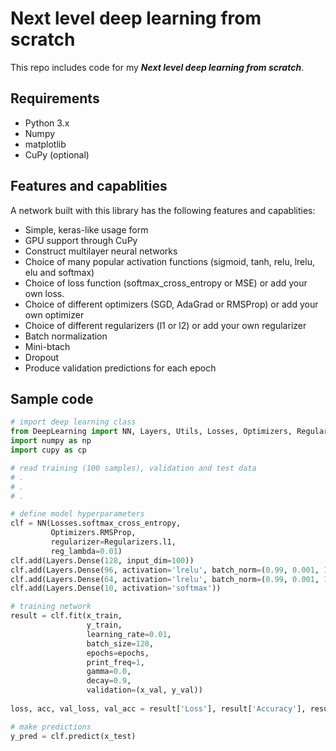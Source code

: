 # Next level deep learning from scratch
This repo includes code for my <b><i>Next level deep learning from scratch</b></i>.
## Requirements
- Python 3.x
- Numpy
- matplotlib
- CuPy (optional)
## Features and capablities
A network built with this library has the following features and capablities:
- Simple, keras-like usage form
- GPU support through CuPy
- Construct multilayer neural networks
- Choice of many popular activation functions (sigmoid, tanh, relu, lrelu, elu and softmax)
- Choice of loss function (softmax_cross_entropy or MSE) or add your own loss.
- Choice of different optimizers (SGD, AdaGrad or RMSProp) or add your own optimizer
- Choice of different regularizers (l1 or l2) or add your own regularizer
- Batch normalization
- Mini-btach
- Dropout
- Produce validation predictions for each epoch
## Sample code
```python
# import deep learning class
from DeepLearning import NN, Layers, Utils, Losses, Optimizers, Regularizers, Metrics
import numpy as np
import cupy as cp

# read training (100 samples), validation and test data
# .
# .
# .

# define model hyperparameters
clf = NN(Losses.softmax_cross_entropy,
         Optimizers.RMSProp,
         regularizer=Regularizers.l1,
         reg_lambda=0.01)
clf.add(Layers.Dense(128, input_dim=100))
clf.add(Layers.Dense(96, activation='lrelu', batch_norm=(0.99, 0.001, 1e-5)))
clf.add(Layers.Dense(64, activation='lrelu', batch_norm=(0.99, 0.001, 1e-5)))
clf.add(Layers.Dense(10, activation='softmax'))

# training network
result = clf.fit(x_train,
                 y_train,
                 learning_rate=0.01,
                 batch_size=128,
                 epochs=epochs,
                 print_freq=1,
                 gamma=0.0,
                 decay=0.9,
                 validation=(x_val, y_val))
                 
loss, acc, val_loss, val_acc = result['Loss'], result['Accuracy'], result['Val Loss'], result['Val Accuracy']

# make predictions
y_pred = clf.predict(x_test)
```
